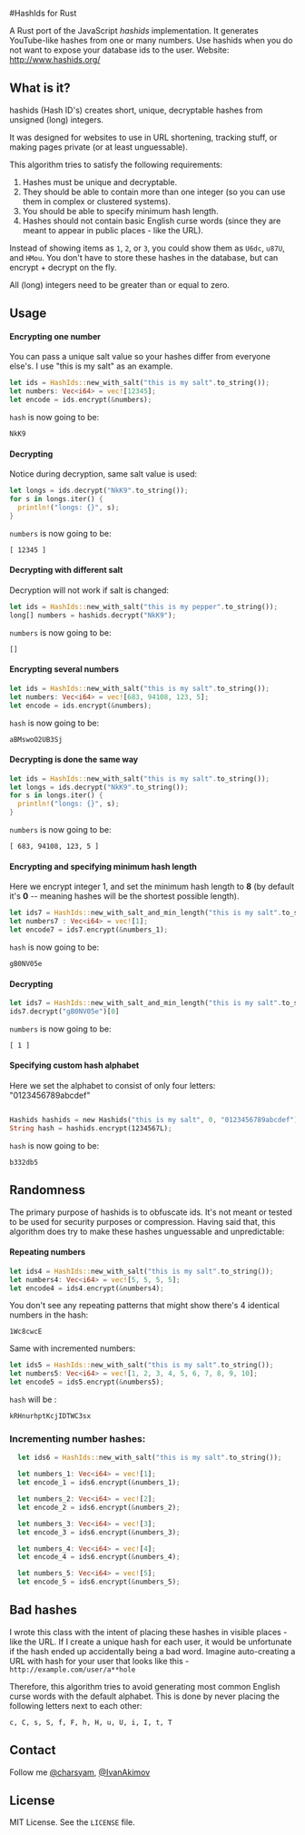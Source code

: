 #HashIds for Rust

A Rust port of the JavaScript *hashids* implementation. It generates YouTube-like hashes from one or many numbers. Use hashids when you do not want to expose your database ids to the user. Website: http://www.hashids.org/

## What is it?

hashids (Hash ID's) creates short, unique, decryptable hashes from unsigned (long) integers.

It was designed for websites to use in URL shortening, tracking stuff, or making pages private (or at least unguessable).

This algorithm tries to satisfy the following requirements:

1. Hashes must be unique and decryptable.
2. They should be able to contain more than one integer (so you can use them in complex or clustered systems).
3. You should be able to specify minimum hash length.
4. Hashes should not contain basic English curse words (since they are meant to appear in public places - like the URL).

Instead of showing items as `1`, `2`, or `3`, you could show them as `U6dc`, `u87U`, and `HMou`.
You don't have to store these hashes in the database, but can encrypt + decrypt on the fly.

All (long) integers need to be greater than or equal to zero.

## Usage

#### Encrypting one number

You can pass a unique salt value so your hashes differ from everyone else's. I use "this is my salt" as an example.

```rust
let ids = HashIds::new_with_salt("this is my salt".to_string());
let numbers: Vec<i64> = vec![12345];
let encode = ids.encrypt(&numbers);
```

`hash` is now going to be:

	NkK9

#### Decrypting

Notice during decryption, same salt value is used:

```rust
let longs = ids.decrypt("NkK9".to_string());
for s in longs.iter() {
  println!("longs: {}", s);
}
```

`numbers` is now going to be:

	[ 12345 ]

#### Decrypting with different salt

Decryption will not work if salt is changed:

```rust
let ids = HashIds::new_with_salt("this is my pepper".to_string());
long[] numbers = hashids.decrypt("NkK9");
```

`numbers` is now going to be:

	[]

#### Encrypting several numbers

```Rust
let ids = HashIds::new_with_salt("this is my salt".to_string());
let numbers: Vec<i64> = vec![683, 94108, 123, 5];
let encode = ids.encrypt(&numbers);
```

`hash` is now going to be:

	aBMswoO2UB3Sj

#### Decrypting is done the same way

```rust
let ids = HashIds::new_with_salt("this is my salt".to_string());
let longs = ids.decrypt("NkK9".to_string());
for s in longs.iter() {
  println!("longs: {}", s);
}
```

`numbers` is now going to be:

	[ 683, 94108, 123, 5 ]

#### Encrypting and specifying minimum hash length

Here we encrypt integer 1, and set the minimum hash length to **8** (by default it's **0** -- meaning hashes will be the shortest possible length).

```rust
let ids7 = HashIds::new_with_salt_and_min_length("this is my salt".to_string(), 8);
let numbers7 : Vec<i64> = vec![1];
let encode7 = ids7.encrypt(&numbers_1);
```

`hash` is now going to be:

	gB0NV05e

#### Decrypting

```rust
let ids7 = HashIds::new_with_salt_and_min_length("this is my salt".to_string(), 8);
ids7.decrypt("gB0NV05e")[0]
```

`numbers` is now going to be:

	[ 1 ]

#### Specifying custom hash alphabet

Here we set the alphabet to consist of only four letters: "0123456789abcdef"

```rust

Hashids hashids = new Hashids("this is my salt", 0, "0123456789abcdef");
String hash = hashids.encrypt(1234567L);
```

`hash` is now going to be:

	b332db5

## Randomness

The primary purpose of hashids is to obfuscate ids. It's not meant or tested to be used for security purposes or compression.
Having said that, this algorithm does try to make these hashes unguessable and unpredictable:

#### Repeating numbers

```rust
let ids4 = HashIds::new_with_salt("this is my salt".to_string());
let numbers4: Vec<i64> = vec![5, 5, 5, 5];
let encode4 = ids4.encrypt(&numbers4);
```

You don't see any repeating patterns that might show there's 4 identical numbers in the hash:

	1Wc8cwcE

Same with incremented numbers:

```rust
let ids5 = HashIds::new_with_salt("this is my salt".to_string());
let numbers5: Vec<i64> = vec![1, 2, 3, 4, 5, 6, 7, 8, 9, 10];
let encode5 = ids5.encrypt(&numbers5);
```

`hash` will be :

	kRHnurhptKcjIDTWC3sx

### Incrementing number hashes:

```rust
  let ids6 = HashIds::new_with_salt("this is my salt".to_string());

  let numbers_1: Vec<i64> = vec![1];
  let encode_1 = ids6.encrypt(&numbers_1);

  let numbers_2: Vec<i64> = vec![2];
  let encode_2 = ids6.encrypt(&numbers_2);

  let numbers_3: Vec<i64> = vec![3];
  let encode_3 = ids6.encrypt(&numbers_3);

  let numbers_4: Vec<i64> = vec![4];
  let encode_4 = ids6.encrypt(&numbers_4);

  let numbers_5: Vec<i64> = vec![5];
  let encode_5 = ids6.encrypt(&numbers_5);
```

## Bad hashes

I wrote this class with the intent of placing these hashes in visible places - like the URL. If I create a unique hash for each user, it would be unfortunate if the hash ended up accidentally being a bad word. Imagine auto-creating a URL with hash for your user that looks like this - `http://example.com/user/a**hole`

Therefore, this algorithm tries to avoid generating most common English curse words with the default alphabet. This is done by never placing the following letters next to each other:

	c, C, s, S, f, F, h, H, u, U, i, I, t, T

## Contact

Follow me [@charsyam](https://twitter.com/charsyam), [@IvanAkimov](http://twitter.com/ivanakimov)

## License

MIT License. See the `LICENSE` file.

